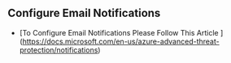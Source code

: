 <properties
	pageTitle="How to connect the sensor to Ad"
	description="email notifications"
	infoBubbleText="email notifications"
	service="microsoft-aatp"
	resource="aatp"
	authors="digeler"
	ms.author="digeler"
	displayOrder="1"
	selfHelpType="generic"
	supportTopicIds=""
	resourceTags=""
	productPesIds=""
	cloudEnvironments="Public, Blackforest, Fairfax, Mooncake"
	articleId="Configuring connectivity to Active Directory"
	ownershipId="AAtp"
/>


## **Configure Email Notifications**



* [To Configure Email Notifications Please Follow This Article ] (https://docs.microsoft.com/en-us/azure-advanced-threat-protection/notifications)


